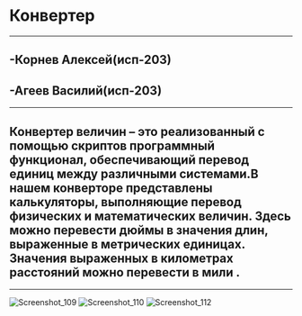 # Конвертер
---
## -Корнев Алексей(исп-203)
## -Агеев Василий(исп-203)
-----
## Конвертер величин – это реализованный с помощью скриптов программный функционал, обеспечивающий перевод единиц между различными системами.В нашем конверторе представлены калькуляторы, выполняющие перевод физических и математических величин. Здесь можно перевести дюймы в значения длин, выраженные в метрических единицах. Значения выраженных в километрах расстояний можно перевести в мили .
-----
![Screenshot_109](https://user-images.githubusercontent.com/115006204/204260202-20293bbf-a1bd-4155-a003-b8fba4441efd.png)
![Screenshot_110](https://user-images.githubusercontent.com/115006204/204260220-fdb5e763-795d-4a26-902b-430e438b55f8.png)
![Screenshot_112](https://user-images.githubusercontent.com/115006204/204260260-64351ef7-0c83-4466-8a8b-36c066dbf2f0.png)
